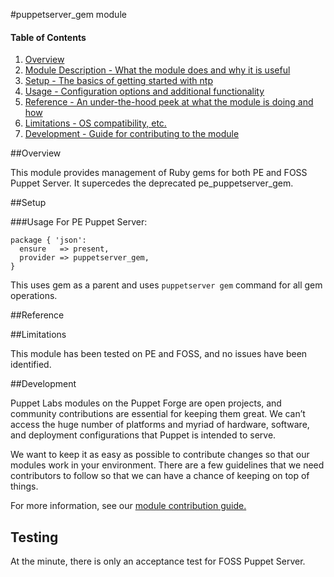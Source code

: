 #puppetserver_gem module

#### Table of Contents

1. [Overview](#overview)
2. [Module Description - What the module does and why it is useful](#module-description)
3. [Setup - The basics of getting started with ntp](#setup)
4. [Usage - Configuration options and additional functionality](#usage)
5. [Reference - An under-the-hood peek at what the module is doing and how](#reference)
5. [Limitations - OS compatibility, etc.](#limitations)
6. [Development - Guide for contributing to the module](#development)

##Overview

This module provides management of Ruby gems for both PE and FOSS Puppet Server. It supercedes the deprecated pe_puppetserver_gem.

##Setup

###Usage
For PE Puppet Server:

    package { 'json':
      ensure   => present,
      provider => puppetserver_gem,
    }

This uses gem as a parent and uses `puppetserver gem` command for all gem operations.

##Reference

##Limitations

This module has been tested on PE and FOSS, and no issues have been identified.

##Development

Puppet Labs modules on the Puppet Forge are open projects, and community contributions are essential for keeping them great. We can’t access the huge number of platforms and myriad of hardware, software, and deployment configurations that Puppet is intended to serve.

We want to keep it as easy as possible to contribute changes so that our modules work in your environment. There are a few guidelines that we need contributors to follow so that we can have a chance of keeping on top of things.

For more information, see our [module contribution guide.](https://docs.puppetlabs.com/forge/contributing.html)

## Testing

At the minute, there is only an acceptance test for FOSS Puppet Server. 
